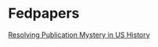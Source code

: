 # Fedpapers
[Resolving Publication Mystery in US History](https://github.com/toraaglobal/Fedpapers/blob/master/IST738_TextMining_Project.pdf)






<!DOCTYPE HTML>
<html>
<head>
  
</head>

<body>
  
  <link rel="stylesheet" type="text/css" href="https://cdn.rawgit.com/bmabey/pyLDAvis/files/ldavis.v1.0.0.css">


<div id="ldavis_el2562140242759513936573143378"></div>
<script type="text/javascript">
var ldavis_el2562140242759513936573143378_data = {"mdsDat": {"x": [-632.0454711914062, -1209.6654052734375, -1437.4532470703125], "y": [-384.3250732421875, 212.16412353515625, -586.322509765625], "topics": [1, 2, 3], "cluster": [1, 1, 1], "Freq": [95.93739938139619, 2.032201385858811, 2.030399232745]}, "tinfo": {"Category": ["Default", "Default", "Default", "Default", "Default", "Default", "Default", "Default", "Default", "Default", "Default", "Default", "Default", "Default", "Default", "Default", "Default", "Default", "Default", "Default", "Default", "Default", "Default", "Default", "Default", "Default", "Default", "Default", "Default", "Default", "Topic1", "Topic1", "Topic1", "Topic1", "Topic1", "Topic1", "Topic1", "Topic1", "Topic1", "Topic1", "Topic1", "Topic1", "Topic1", "Topic1", "Topic1", "Topic1", "Topic1", "Topic1", "Topic1", "Topic1", "Topic1", "Topic1", "Topic1", "Topic1", "Topic1", "Topic1", "Topic1", "Topic1", "Topic1", "Topic1", "Topic1", "Topic2", "Topic2", "Topic2", "Topic2", "Topic2", "Topic2", "Topic2", "Topic2", "Topic2", "Topic2", "Topic2", "Topic2", "Topic2", "Topic2", "Topic2", "Topic2", "Topic2", "Topic2", "Topic2", "Topic2", "Topic2", "Topic2", "Topic2", "Topic2", "Topic2", "Topic2", "Topic2", "Topic2", "Topic2", "Topic2", "Topic2", "Topic2", "Topic2", "Topic2", "Topic2", "Topic2", "Topic2", "Topic2", "Topic2", "Topic2", "Topic2", "Topic2", "Topic2", "Topic2", "Topic2", "Topic2", "Topic2", "Topic2", "Topic2", "Topic2", "Topic2", "Topic2", "Topic2", "Topic2", "Topic2", "Topic2", "Topic2", "Topic2", "Topic2", "Topic2", "Topic2", "Topic2", "Topic2", "Topic2", "Topic2", "Topic2", "Topic2", "Topic2", "Topic2", "Topic2", "Topic2", "Topic2", "Topic2", "Topic2", "Topic2", "Topic2", "Topic2", "Topic3", "Topic3", "Topic3", "Topic3", "Topic3", "Topic3", "Topic3", "Topic3", "Topic3", "Topic3", "Topic3", "Topic3", "Topic3", "Topic3", "Topic3", "Topic3", "Topic3", "Topic3", "Topic3", "Topic3", "Topic3", "Topic3", "Topic3", "Topic3", "Topic3", "Topic3", "Topic3", "Topic3", "Topic3", "Topic3", "Topic3", "Topic3", "Topic3", "Topic3", "Topic3", "Topic3", "Topic3", "Topic3", "Topic3", "Topic3", "Topic3", "Topic3", "Topic3", "Topic3", "Topic3", "Topic3", "Topic3", "Topic3", "Topic3", "Topic3", "Topic3", "Topic3", "Topic3", "Topic3", "Topic3", "Topic3", "Topic3", "Topic3", "Topic3", "Topic3", "Topic3", "Topic3", "Topic3", "Topic3", "Topic3", "Topic3", "Topic3"], "Freq": [1.0, 1.0, 2.0, 1.0, 1.0, 1.0, 1.0, 1.0, 1.0, 2.0, 1.0, 1.0, 1.0, 1.0, 1.0, 1.0, 1.0, 1.0, 1.0, 1.0, 1.0, 1.0, 1.0, 1.0, 1.0, 1.0, 1.0, 1.0, 1.0, 2.0, 7.411767997881996, 5.05625998244051, 4.313031899821411, 3.4635150933085406, 3.2571797680641645, 3.153776833027263, 2.2782817317735753, 2.3829360281418954, 2.222290928683782, 2.3648613124132374, 2.179738473895818, 2.028925092506353, 2.0517598507430703, 1.814474457254115, 1.8133448804041719, 1.7302032476587759, 1.8008440756771213, 1.7351542066104904, 1.7401076083946851, 1.7862685456046314, 1.6949409748830602, 1.7600559120149775, 1.7891222224137318, 1.6879016268101332, 1.7551842454807922, 1.7229693852938783, 1.6348672054194382, 1.712995828392128, 1.5941875924778361, 1.6540729694229115, 1.6449326228628038, 0.012551570402520258, 0.012798933697190864, 0.011985196420649727, 0.011881158248261957, 0.012729094824654404, 0.012406145824991001, 0.011729211745543004, 0.012434873063719626, 0.012028922915189429, 0.012617685520044629, 0.012208792596174281, 0.012245410301830309, 0.012424380083432631, 0.012419374080707342, 0.01243692946254275, 0.011797048225404115, 0.011843137916492993, 0.011592194428687946, 0.011262099795305893, 0.012183546517841174, 0.012075911360226095, 0.011986151734852176, 0.012030839335008684, 0.011923451508329195, 0.012699875379650269, 0.0122074332851113, 0.012740595077902081, 0.012274058939063292, 0.011637970781668464, 0.012132958231351406, 0.012415108474409353, 0.012265946127375017, 0.0126975019747018, 0.012662803823511808, 0.012638218472617225, 0.01240730641222625, 0.01282129628190037, 0.01250078838410774, 0.013002301739245565, 0.012807158142434204, 0.012679074947615478, 0.012999704047441942, 0.012417670069603816, 0.012613933325975959, 0.012921166256334417, 0.01251285065973364, 0.01261674893036982, 0.012472690817355175, 0.012587305292873163, 0.012543339701996304, 0.012960328646029836, 0.01312061602275287, 0.013444435507125124, 0.013474055761992844, 0.012867644992069577, 0.012772155713745969, 0.012810722866148778, 0.012682036173424182, 0.012974778431246763, 0.014777798389019516, 0.013068926081588586, 0.01332965537689608, 0.013009490748241174, 0.012943753370741305, 0.013157119897824587, 0.012787877959590006, 0.013764175371370362, 0.013402293346126354, 0.013235669532612739, 0.012979695432323789, 0.012836488067966416, 0.012932360943165752, 0.012885281189841176, 0.012876772680047348, 0.012864243561477792, 0.012830152051476949, 0.012821335808959906, 0.012463118660072593, 0.01221430820424021, 0.012440824009713343, 0.01282682792201091, 0.012700440368431511, 0.011914136832834418, 0.01250375833539275, 0.012897113514898494, 0.012398351205755697, 0.012150978217126619, 0.011846213035629523, 0.012607711965686158, 0.013146329885858378, 0.013206297405067922, 0.011819989153931922, 0.01241398612688078, 0.012633922598485586, 0.012685910414771438, 0.012508317281448368, 0.012038171824918373, 0.012152707956693081, 0.011363176146869332, 0.011238747033364622, 0.012335235958808586, 0.012369366577628656, 0.011661463138832418, 0.012266476750009204, 0.012416986809632644, 0.012153270687400146, 0.012124119941055935, 0.012226322657635421, 0.012484063422296141, 0.013088708127355108, 0.012822457053239296, 0.01249422884761308, 0.012623595569750633, 0.013081912708471474, 0.012829412942925474, 0.012562291147845303, 0.012600962494630287, 0.012520633169766138, 0.012690650943978777, 0.013059747723531669, 0.012731140797714544, 0.013070037757593363, 0.01279749118029257, 0.012924786519951374, 0.012654580632684579, 0.013167361693802677, 0.012913671344655752, 0.012685143851195721, 0.012565431601523631, 0.013367729612539216, 0.012700245783052894, 0.01456647133894715, 0.01280308658361865, 0.012826060202617954, 0.012975202406924636, 0.012844470090977849, 0.013001484722247637, 0.012803258367724902, 0.012765869639255016, 0.012821013244482806, 0.012765924585816655, 0.01273794471933131, 0.012707046283327314, 0.012705409194928064], "Term": ["treati", "great", "union", "offic", "council", "establish", "point", "principl", "number", "repres", "interest", "confeder", "republ", "major", "foreign", "particular", "societi", "propos", "citizen", "right", "probabl", "secur", "general", "respect", "law", "view", "member", "confederaci", "legislatur", "object", "state", "govern", "power", "constitut", "nation", "peopl", "senat", "author", "execut", "union", "object", "feder", "repres", "ought", "time", "public", "case", "court", "elect", "member", "legisl", "general", "great", "appoint", "number", "legislatur", "bodi", "right", "shall", "differ", "particular", "curious", "intric", "tempestu", "subject plac", "endow", "rarely happen", "states parti", "mclean edit", "sampl", "lessen", "umpir", "precious", "read", "nbsp power", "arbit", "special purpos", "habitu", "rigid", "government certain", "influence peopl", "abolit", "states establish", "mix", "view matt", "partisan", "constitution york", "government person", "member govern", "visionari", "exchang", "proportion numb", "inflict", "signif", "great nat", "injudici", "slender", "authority peopl", "exception", "solemn", "distrust", "federal pow", "preserve union", "rise", "certain degre", "local govern", "improprieti", "redress", "preservation union", "survey", "flagrant", "conting", "heart", "alexand", "absolut", "achaean", "ultim", "conform", "succeed", "effectu", "govern", "trial", "treati", "accord", "hold", "council", "liabl", "state", "power", "union", "societi", "state york", "establish", "major", "judg", "principl", "nation", "number", "oppressor", "constitution govern", "titles nobl", "human charact", "disproportion", "certain cas", "votari", "centr", "holding offic", "habitu", "curious", "flourish", "sophistri", "execution trust", "independent sovereign", "residuari", "lessen", "branches legislatur", "vindic", "sincer", "transcend", "subject plac", "government certain", "monster", "blame", "special purpos", "clamor", "nobil", "public secur", "chancellor", "irreconcil", "kindr", "national charact", "power quest", "states pow", "quiet", "formal", "foresight", "edit", "mercantil", "dependence peopl", "regret", "settl", "appointment offic", "enter", "repeat", "truli", "minut", "exclud", "ultim", "threaten", "chimer", "point", "admir", "state", "hostil", "inferior", "act", "world", "mere", "packet tuesday", "enterpris", "practic", "faction", "repres", "satisfactori", "doe"], "Total": [1.0, 1.0, 2.0, 1.0, 1.0, 1.0, 1.0, 1.0, 1.0, 2.0, 1.0, 1.0, 1.0, 1.0, 1.0, 1.0, 1.0, 1.0, 1.0, 1.0, 1.0, 1.0, 1.0, 1.0, 1.0, 1.0, 1.0, 1.0, 1.0, 2.0, 7.440098644592313, 5.083505826319142, 4.338491602698584, 3.4874319731062915, 3.2820549405952315, 3.178755401177361, 2.3010316082730253, 2.40742116982776, 2.245828556152018, 2.3903357620670054, 2.204219337647372, 2.0524584109265733, 2.076457637663538, 1.8374652241967364, 1.836809607592308, 1.7528160622519797, 1.8247670789393775, 1.7582649258055307, 1.7633466780380507, 1.8102720411882716, 1.7178187692170228, 1.7841795423774187, 1.813893011796465, 1.7112809034048528, 1.7795160946047814, 1.7468605444269392, 1.657812177553329, 1.7371407866414177, 1.616672291585332, 1.6774496239248855, 1.669068308407678, 0.35225586120471075, 0.36315476601512037, 0.349916852406769, 0.34854202886939756, 0.3771477707563436, 0.3718736337922549, 0.3518289969735555, 0.3738748855813206, 0.36202249367196265, 0.381047175791538, 0.36975667014841557, 0.3709029876051093, 0.3766329087303499, 0.3765144277759361, 0.37785371145247226, 0.3593453344149403, 0.3610629549311102, 0.3546711892165911, 0.3451533812279381, 0.3735938311220886, 0.3704088037349307, 0.3681781126008304, 0.3698805498907426, 0.3666910444028095, 0.39085423352771653, 0.3762147603953679, 0.39275574102698657, 0.38049006085815446, 0.3617811906905738, 0.3772573184807256, 0.3864827882350783, 0.3826471705404114, 0.3997576057700885, 0.3997379262518732, 0.40008805073204945, 0.3912114663187901, 0.41454970210714914, 0.39806865098532734, 0.42927758986317477, 0.41725443584923094, 0.40993100325305354, 0.43487179553173994, 0.3944569640207979, 0.41593675492559273, 0.44761739979462395, 0.40803132211119936, 0.4214525411310546, 0.4042651341705752, 0.419621430638621, 0.419290379525743, 0.5006300910242435, 0.5377982189708543, 0.6985895581630696, 0.803305602177669, 0.5405058471149013, 0.5219105206352859, 0.5434895327575752, 0.48005666157949434, 0.6668085027919072, 5.083505826319142, 0.8382528052075247, 1.280034316505484, 0.7886691838928525, 0.7310470696423327, 1.1536922322857361, 0.6081793501812073, 7.440098644592313, 4.338491602698584, 2.3903357620670054, 1.069468411853527, 0.7439576311125837, 1.460465942923379, 1.170856892104875, 1.1620908185652061, 1.4405383062538828, 3.2820549405952315, 1.7795160946047814, 0.3549565507013353, 0.3498403270606593, 0.358629070545979, 0.3737307770461628, 0.3729811773560685, 0.3500765057895557, 0.36869018154530786, 0.38151175137019355, 0.3681846143928677, 0.3610629549311102, 0.35225586120471075, 0.3750914697580009, 0.3929362586059282, 0.3948417773209114, 0.3547207702785707, 0.3727160810471064, 0.381047175791538, 0.3837490028356333, 0.380617364716262, 0.3665837476832696, 0.37206735587856904, 0.34854202886939756, 0.3451533812279381, 0.3796471813213771, 0.3810897490023642, 0.3593453344149403, 0.3779994219827011, 0.3828145784530087, 0.3750707679444759, 0.3749591633772188, 0.3782703807724307, 0.38771776000259417, 0.4106852858608369, 0.401532369899895, 0.3914384931390255, 0.39932458034872353, 0.4247845493264755, 0.4130020216721788, 0.3996705317020027, 0.41049292809245025, 0.4044734605486357, 0.4227527418617045, 0.4788200629503616, 0.45124967033228974, 0.5271477030362638, 0.467992121752741, 0.4995257965542628, 0.4384947284740962, 0.5977415483924993, 0.5219105206352859, 0.45389993941191503, 0.4213658201727942, 1.054962425428654, 0.4940863628155685, 7.440098644592313, 0.570022863702777, 0.5932452112343288, 0.7500708934321572, 0.6234900287384002, 0.859000749801104, 0.5912479310802078, 0.6467290014431408, 0.9868559703246322, 0.808281773568974, 2.076457637663538, 0.6618264025057436, 0.7568353505692964], "loglift": [30.0, 29.0, 28.0, 27.0, 26.0, 25.0, 24.0, 23.0, 22.0, 21.0, 20.0, 19.0, 18.0, 17.0, 16.0, 15.0, 14.0, 13.0, 12.0, 11.0, 10.0, 9.0, 8.0, 7.0, 6.0, 5.0, 4.0, 3.0, 2.0, 1.0, 0.0377, 0.0361, 0.0356, 0.0346, 0.0339, 0.0336, 0.0315, 0.0313, 0.0309, 0.0308, 0.0303, 0.0299, 0.0295, 0.0289, 0.0286, 0.0285, 0.0283, 0.0282, 0.0282, 0.0281, 0.0281, 0.0279, 0.0277, 0.0277, 0.0277, 0.0277, 0.0275, 0.0275, 0.0275, 0.0274, 0.0269, 0.5615, 0.5506, 0.522, 0.5172, 0.5073, 0.4957, 0.495, 0.4926, 0.4917, 0.4882, 0.4854, 0.4853, 0.4844, 0.4844, 0.4822, 0.4796, 0.4787, 0.4752, 0.4735, 0.473, 0.4727, 0.4712, 0.4703, 0.47, 0.4693, 0.4679, 0.4677, 0.4621, 0.4593, 0.459, 0.4579, 0.4558, 0.4466, 0.4439, 0.4411, 0.4451, 0.42, 0.4352, 0.3991, 0.4124, 0.42, 0.3859, 0.4377, 0.4003, 0.351, 0.4115, 0.3874, 0.4175, 0.3894, 0.3867, 0.2421, 0.1828, -0.0544, -0.1919, 0.1583, 0.1858, 0.1483, 0.2623, -0.0434, -1.9446, -0.265, -0.6686, -0.2086, -0.1378, -0.5777, 0.0341, -2.3965, -1.8838, -1.3002, -0.5155, -0.1636, -0.8307, -0.6134, -0.6065, -0.8223, -1.6484, -1.0369, 0.5477, 0.5421, 0.5356, 0.5249, 0.517, 0.5165, 0.513, 0.5098, 0.5059, 0.5053, 0.5046, 0.5041, 0.4994, 0.4991, 0.4954, 0.4949, 0.4904, 0.4874, 0.4815, 0.4808, 0.4754, 0.4736, 0.4723, 0.4702, 0.4691, 0.4689, 0.4689, 0.4685, 0.4674, 0.4653, 0.4649, 0.4611, 0.4509, 0.4528, 0.4524, 0.4427, 0.4166, 0.4252, 0.437, 0.4134, 0.4217, 0.391, 0.2951, 0.329, 0.1998, 0.2977, 0.2424, 0.3516, 0.0815, 0.1977, 0.3195, 0.3844, -0.4715, 0.2358, -2.339, 0.1009, 0.0628, -0.1602, 0.0145, -0.2938, 0.0644, -0.0282, -0.4465, -0.2512, -1.1969, -0.0559, -0.1902], "logprob": [30.0, 29.0, 28.0, 27.0, 26.0, 25.0, 24.0, 23.0, 22.0, 21.0, 20.0, 19.0, 18.0, 17.0, 16.0, 15.0, 14.0, 13.0, 12.0, 11.0, 10.0, 9.0, 8.0, 7.0, 6.0, 5.0, 4.0, 3.0, 2.0, 1.0, -5.2067, -5.5892, -5.7481, -5.9675, -6.0289, -6.0612, -6.3864, -6.3415, -6.4113, -6.3491, -6.4306, -6.5023, -6.4911, -6.614, -6.6146, -6.6616, -6.6215, -6.6587, -6.6558, -6.6297, -6.6821, -6.6444, -6.6281, -6.6863, -6.6472, -6.6657, -6.7182, -6.6715, -6.7434, -6.7066, -6.7121, -7.7331, -7.7136, -7.7793, -7.788, -7.7191, -7.7448, -7.8009, -7.7425, -7.7757, -7.7279, -7.7608, -7.7578, -7.7433, -7.7437, -7.7423, -7.7951, -7.7912, -7.8126, -7.8415, -7.7629, -7.7718, -7.7792, -7.7755, -7.7845, -7.7214, -7.7609, -7.7182, -7.7555, -7.8087, -7.767, -7.7441, -7.7561, -7.7216, -7.7243, -7.7262, -7.7447, -7.7119, -7.7372, -7.6978, -7.713, -7.723, -7.698, -7.7438, -7.7282, -7.7041, -7.7362, -7.7279, -7.7394, -7.7303, -7.7338, -7.7011, -7.6888, -7.6644, -7.6622, -7.7083, -7.7157, -7.7127, -7.7228, -7.7, -7.5698, -7.6927, -7.673, -7.6973, -7.7024, -7.686, -7.7145, -7.6409, -7.6675, -7.6801, -7.6996, -7.7107, -7.7032, -7.7069, -7.7075, -7.7085, -7.7112, -7.7119, -7.7393, -7.7595, -7.7411, -7.7105, -7.7204, -7.7844, -7.7361, -7.7051, -7.7445, -7.7647, -7.7901, -7.7278, -7.6859, -7.6814, -7.7923, -7.7433, -7.7257, -7.7216, -7.7357, -7.774, -7.7645, -7.8317, -7.8427, -7.7496, -7.7469, -7.8058, -7.7552, -7.743, -7.7645, -7.7669, -7.7585, -7.7376, -7.6903, -7.7109, -7.7368, -7.7265, -7.6909, -7.7103, -7.7314, -7.7283, -7.7347, -7.7212, -7.6925, -7.718, -7.6918, -7.7128, -7.7029, -7.7241, -7.6843, -7.7038, -7.7217, -7.7311, -7.6692, -7.7205, -7.5834, -7.7124, -7.7106, -7.699, -7.7092, -7.697, -7.7124, -7.7153, -7.711, -7.7153, -7.7175, -7.7199, -7.7201]}, "token.table": {"Topic": [1, 1, 1, 1, 1, 1, 1, 1, 1, 1, 1, 1, 1, 1, 1, 1, 1, 1, 1, 1, 1, 1, 1, 1, 1, 1, 1, 1, 1, 1, 1, 1, 1, 1, 1, 1, 1, 1, 1, 1, 1, 1, 1, 1, 1, 1, 1, 1, 1, 1, 1, 1, 1, 1, 1, 1, 1, 1, 1, 1, 1, 1, 1, 1, 1, 1, 1, 1, 1, 1, 1, 1, 1, 1, 1, 1], "Freq": [1.2448562505839809, 1.2679587594180155, 1.8501187458706971, 1.333207312477122, 1.431455692852731, 1.1687151980839012, 0.8307644815398424, 1.206409282716023, 1.0960302950897571, 0.6760117644556504, 0.8275920271872298, 0.673849057721838, 1.8399618386874297, 0.8602318333761989, 0.8667822942855083, 1.1374850118697106, 1.192286177465296, 1.321291347249826, 1.4996809366002832, 1.134206917397126, 1.8970015315256104, 1.5462427040824736, 0.6847129882387565, 1.6729638464806247, 0.8905399276901089, 1.2371923167146188, 0.974441182024784, 0.7421286616809012, 1.120963419037414, 0.9835731817426466, 1.1026008628916963, 1.8594334542677138, 1.3679009759101468, 1.7543155962274224, 1.685643610876119, 0.6779519411956434, 0.8605179423366117, 1.2821603607392165, 1.164267171741053, 1.144911084276681, 1.6442518143735882, 0.8540753415238289, 1.104806324405911, 1.1641433377462633, 0.9140614810841411, 1.1239010459437213, 0.9073507186152621, 1.2138188797336908, 1.0884559738398951, 1.6913378422703378, 1.1982733060865776, 0.9437656004890617, 0.9479010587449864, 0.9219794265619786, 1.0133190962720162, 0.6941849416004064, 0.9089863598396248, 0.8288907328754351, 1.1410210364175029, 0.963178811704741, 0.8586285539631017, 0.7088341982004385, 1.1513171617291846, 1.5109702426707305, 0.7759726692957645, 0.86917537021625, 1.2371090977496568, 0.9350439797159327, 0.9408477406529832, 1.3441625681082223, 1.088844478890549, 0.7812290554287775, 1.1929575347528147, 0.8367025385046875, 0.807339859515534, 1.6038748879808844], "Term": ["absolut", "accord", "achaean", "act", "alexand", "appoint", "author", "bodi", "case", "citizen", "confeder", "confederaci", "conform", "constitut", "council", "court", "differ", "doe", "effectu", "elect", "enter", "enterpris", "establish", "exclud", "execut", "faction", "feder", "foreign", "general", "govern", "great", "heart", "hold", "hostil", "inferior", "interest", "judg", "law", "legisl", "legislatur", "liabl", "major", "member", "mere", "nation", "number", "object", "offic", "ought", "packet tuesday", "particular", "peopl", "point", "power", "practic", "principl", "probabl", "propos", "public", "repres", "republ", "respect", "right", "satisfactori", "secur", "senat", "shall", "societi", "state", "state york", "time", "treati", "trial", "union", "view", "world"]}, "R": 30, "lambda.step": 0.01, "plot.opts": {"xlab": "PC1", "ylab": "PC2"}, "topic.order": [1, 3, 2]};
function LDAvis_load_lib(url, callback){
  var s = document.createElement('script');
  s.src = url;
  s.async = true;
  s.onreadystatechange = s.onload = callback;
  s.onerror = function(){console.warn("failed to load library " + url);};
  document.getElementsByTagName("head")[0].appendChild(s);
}
if(typeof(LDAvis) !== "undefined"){
   // already loaded: just create the visualization
   !function(LDAvis){
       new LDAvis("#" + "ldavis_el2562140242759513936573143378", ldavis_el2562140242759513936573143378_data);
   }(LDAvis);
}else if(typeof define === "function" && define.amd){
   // require.js is available: use it to load d3/LDAvis
   require.config({paths: {d3: "https://cdnjs.cloudflare.com/ajax/libs/d3/3.5.5/d3.min"}});
   require(["d3"], function(d3){
      window.d3 = d3;
      LDAvis_load_lib("https://cdn.rawgit.com/bmabey/pyLDAvis/files/ldavis.v1.0.0.js", function(){
        new LDAvis("#" + "ldavis_el2562140242759513936573143378", ldavis_el2562140242759513936573143378_data);
      });
    });
}else{
    // require.js not available: dynamically load d3 & LDAvis
    LDAvis_load_lib("https://cdnjs.cloudflare.com/ajax/libs/d3/3.5.5/d3.min.js", function(){
         LDAvis_load_lib("https://cdn.rawgit.com/bmabey/pyLDAvis/files/ldavis.v1.0.0.js", function(){
                 new LDAvis("#" + "ldavis_el2562140242759513936573143378", ldavis_el2562140242759513936573143378_data);
            })
         });
}
</script>

</body>

</html>
